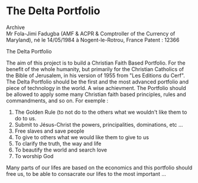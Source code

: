 # The Delta Portfolio 

Archive  
Mr Fola-Jimi Fadugba (AMF & ACPR & Comptroller of the Currency of Maryland), né le 14/05/1984 à Nogent-le-Rotrou, France 
Patent : 12366

The Delta Portfolio

The aim of this project is to build a Christian Faith Based Portfolio. For the benefit of the whole humanity, but primarily for the Christian Catholics of the Bible of Jerusalem, in his version
of 1955 from "Les Editions du Cerf". The Delta Portfolio should be the first and the most advanced portfolio and piece of technology in the world. A wise achievment.
The Portfolio should be allowed to apply some many Christian faith based principles, rules and commandments, and so on. For exemple :

1. The Golden Rule (to not do to the others what we wouldn't like them to do to us.
2. Submit to Jésus-Christ the powers, principalities, dominations, etc ...
3. Free slaves and save people
4. To give to others what we would like them to give to us
5. To clarify the truth, the way and life
6. To beautify the world and search love
7. To worship God

Many parts of our lifes are based on the economics and this portfolio should free us, to be able to consacrate our lifes to the most important ...


